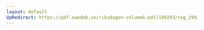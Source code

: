 ```yaml
---
layout: default
UpRedirect: https://pdf.swedeb.se/riksdagen-volumeG-pdf/199293/reg_199293/reg_199293_0561.pdf
---
```

